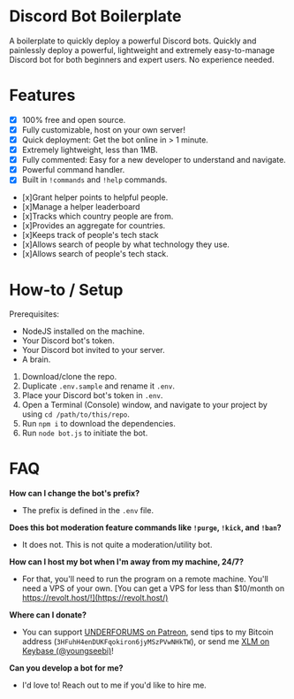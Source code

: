 # Discord Bot Boilerplate

A boilerplate to quickly deploy a powerful Discord bots. Quickly and painlessly deploy a powerful, lightweight and extremely easy-to-manage Discord bot for both beginners and expert users. No experience needed.

# Features

- [x] 100% free and open source.
- [x] Fully customizable, host on your own server!
- [x] Quick deployment: Get the bot online in > 1 minute.
- [x] Extremely lightweight, less than 1MB.
- [x] Fully commented: Easy for a new developer to understand and navigate.
- [x] Powerful command handler.
- [x] Built in `!commands` and `!help` commands.
- [x]Grant helper points to helpful people.
- [x]Manage a helper leaderboard
- [x]Tracks which country people are from.
- [x]Provides an aggregate for countries.
- [x]Keeps track of people's tech stack
- [x]Allows search of people by what technology they use.
- [x]Allows search of people's tech stack.

# How-to / Setup

Prerequisites:

- NodeJS installed on the machine.
- Your Discord bot's token.
- Your Discord bot invited to your server.
- A brain.

1. Download/clone the repo.
2. Duplicate `.env.sample` and rename it `.env`.
3. Place your Discord bot's token in `.env`.
4. Open a Terminal (Console) window, and navigate to your project by using `cd /path/to/this/repo`.
5. Run `npm i` to download the dependencies.
6. Run `node bot.js` to initiate the bot.



# FAQ

**How can I change the bot's prefix?**

- The prefix is defined in the `.env` file.

**Does this bot moderation feature commands like `!purge`, `!kick`, and `!ban`?**

- It does not. This is not quite a moderation/utility bot.

**How can I host my bot when I'm away from my machine, 24/7?**

- For that, you'll need to run the program on a remote machine. You'll need a VPS of your own. [You can get a VPS for less than \$10/month on https://revolt.host/!](https://revolt.host/)

**Where can I donate?**

- You can support [UNDERFORUMS on Patreon](https://www.patreon.com/underforums), send tips to my Bitcoin address (`3HFuhH4enDUKFqokiron6jyMSzPVwNHkTW`), or send me [XLM on Keybase (@youngseebi)](https://keybase.io/youngseebi)!

**Can you develop a bot for me?**

- I'd love to! Reach out to me if you'd like to hire me.
